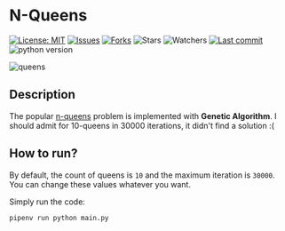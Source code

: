 # N-Queens

[![License: MIT](https://img.shields.io/github/license/ILoveBacteria/n-queens)](https://github.com/ILoveBacteria/n-queens/blob/master/LICENSE)
[![Issues](https://img.shields.io/github/issues/ILoveBacteria/n-queens)](https://github.com/ILoveBacteria/n-queens/issues)
[![Forks](https://img.shields.io/github/forks/ILoveBacteria/n-queens)](https://github.com/ILoveBacteria/n-queens/network/members)
![Stars](https://img.shields.io/github/stars/ILoveBacteria/n-queens)
![Watchers](https://img.shields.io/github/watchers/ILoveBacteria/n-queens)
[![Last commit](https://img.shields.io/github/last-commit/ILoveBacteria/n-queens)](https://github.com/ILoveBacteria/n-queens/commits/master)
![python version](https://img.shields.io/github/pipenv/locked/python-version/ILoveBacteria/n-queens?logo=python&logoColor=white)

![queens](https://static.miraheze.org/rosettacodewiki/b/bd/N_queens_problem.png)

## Description

The popular [n-queens](https://en.wikipedia.org/wiki/Eight_queens_puzzle) problem is implemented with **Genetic Algorithm**.
I should admit for 10-queens in 30000 iterations, it didn't find a solution :(

## How to run?

By default, the count of queens is `10` and the maximum iteration is `30000`.
You can change these values whatever you want.

Simply run the code:
```shell
pipenv run python main.py
```